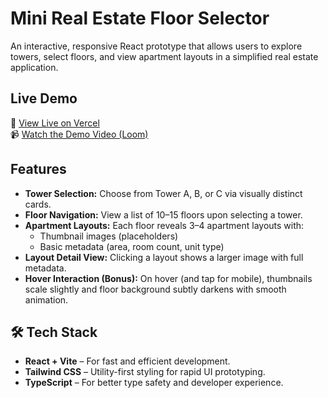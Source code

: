 # Mini Real Estate Floor Selector

An interactive, responsive React prototype that allows users to explore towers, select floors, and view apartment layouts in a simplified real estate application.

## Live Demo

🔗 [View Live on Vercel](https://your-vercel-demo-url.com)  
📹 [Watch the Demo Video (Loom)](https://your-loom-video-url.com)

## Features

- **Tower Selection:** Choose from Tower A, B, or C via visually distinct cards.
- **Floor Navigation:** View a list of 10–15 floors upon selecting a tower.
- **Apartment Layouts:** Each floor reveals 3–4 apartment layouts with:
  - Thumbnail images (placeholders)
  - Basic metadata (area, room count, unit type)
- **Layout Detail View:** Clicking a layout shows a larger image with full metadata.
- **Hover Interaction (Bonus):** On hover (and tap for mobile), thumbnails scale slightly and floor background subtly darkens with smooth animation.

## 🛠️ Tech Stack

- **React + Vite** – For fast and efficient development.
- **Tailwind CSS** – Utility-first styling for rapid UI prototyping.
- **TypeScript** – For better type safety and developer experience.



